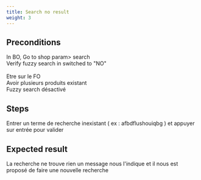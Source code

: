 ```yaml
---
title: Search no result
weight: 3
---
```


## Preconditions

In BO, Go to shop param> search\
Verify fuzzy search in switched to "NO"\
\
Etre sur le FO\
Avoir plusieurs produits existant\
Fuzzy search désactivé
## Steps

Entrer un terme de recherche inexistant ( ex : afbdflushouiqbg ) et appuyer sur entrée pour valider

## Expected result

La recherche ne trouve rien un message nous l'indique et il nous est proposé de faire une nouvelle recherche

